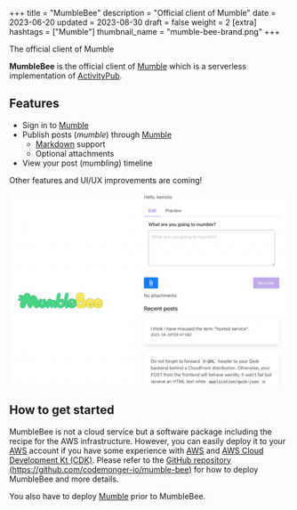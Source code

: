 +++
title = "MumbleBee"
description = "Official client of Mumble"
date = 2023-06-20
updated = 2023-08-30
draft = false
weight = 2
[extra]
hashtags = ["Mumble"]
thumbnail_name = "mumble-bee-brand.png"
+++

The official client of Mumble

<!-- more -->

**MumbleBee** is the official client of [Mumble](./mumble/) which is a serverless implementation of [ActivityPub](https://activitypub.rocks).

## Features

- Sign in to [Mumble](../mumble/)
- Publish posts (_mumble_) through [Mumble](../mumble/)
    - [Markdown](https://en.wikipedia.org/wiki/Markdown) support
    - Optional attachments
- View your post (_mumbling_) timeline

Other features and UI/UX improvements are coming!

![Screenshot](./screenshot.png)

## How to get started

MumbleBee is not a cloud service but a software package including the recipe for the AWS infrastructure.
However, you can easily deploy it to your [AWS](https://aws.amazon.com) account if you have some experience with [AWS](https://aws.amazon.com) and [AWS Cloud Development Kt (CDK)](https://aws.amazon.com/cdk/).
Please refer to the [GitHub repository (https://github.com/codemonger-io/mumble-bee)](https://github.com/codemonger-io/mumble-bee) for how to deploy MumbleBee and more details.

You also have to deploy [Mumble](../mumble/) prior to MumbleBee.